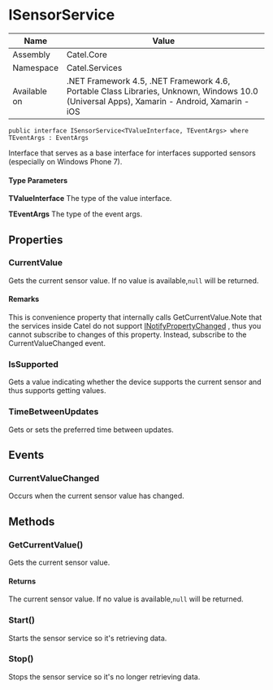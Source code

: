 

# ISensorService

Name|Value
---|---
Assembly|Catel.Core
Namespace|Catel.Services
Available on|.NET Framework 4.5, .NET Framework 4.6, Portable Class Libraries, Unknown, Windows 10.0 (Universal Apps), Xamarin - Android, Xamarin - iOS

```
public interface ISensorService<TValueInterface, TEventArgs> where TEventArgs : EventArgs 
```

Interface that serves as a base interface for interfaces supported sensors (especially on Windows Phone 7).

#### Type Parameters

**TValueInterface**
The type of the value interface.

**TEventArgs**
The type of the event args.



## Properties

### CurrentValue

Gets the current sensor value. If no value is available,`null` will be returned.

#### Remarks

This is convenience property that internally calls GetCurrentValue.Note that the services inside Catel do not support [INotifyPropertyChanged](#) , thus you cannot subscribe to changes of this property. Instead, subscribe to the CurrentValueChanged event.



### IsSupported

Gets a value indicating whether the device supports the current sensor and thus supports getting values.



### TimeBetweenUpdates

Gets or sets the preferred time between updates.



## Events

### CurrentValueChanged

Occurs when the current sensor value has changed.



## Methods

### GetCurrentValue()

Gets the current sensor value.

#### Returns

The current sensor value. If no value is available,`null` will be returned.



### Start()

Starts the sensor service so it's retrieving data.



### Stop()

Stops the sensor service so it's no longer retrieving data.



